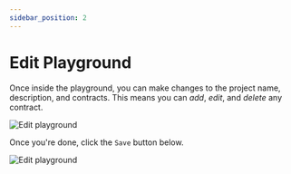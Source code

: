 ```yaml
---
sidebar_position: 2
---
```


# Edit Playground

Once inside the playground, you can make changes to the project name, description, and contracts. This means you can *add*, *edit*, and *delete* any contract.

![Edit playground](https://res.cloudinary.com/dfkuxnesz/image/upload/v1728650897/Screenshot_2024-10-11_at_13.46.43_am94lv.png)

Once you're done, click the `Save` button below.

![Edit playground](https://res.cloudinary.com/dfkuxnesz/image/upload/v1728734979/Screenshot_2024-10-12_at_13.08.58_rlah8m.png)



